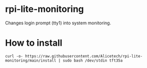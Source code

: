 # rpi-lite-monitoring
Changes login prompt (tty1)  into system monitoring.

# How to install
```
curl -o- https://raw.githubusercontent.com/Alicetech/rpi-lite-monitoring/main/install | sudo bash /dev/stdin tft35a
```
